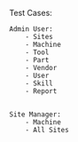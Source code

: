 Test Cases:

	Admin User:
		- Sites
		- Machine
		- Tool
		- Part
		- Vendor
		- User
		- Skill 
		- Report


	Site Manager:
		- Machine
		- All Sites
		
